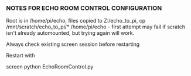 ### NOTES FOR ECHO ROOM CONTROL CONFIGURATION

Root is in /home/pi/echo, files copied to Z:/echo_to_pi, cp /mnt/scratch/echo_to_pi/* /home/pi/echo - first attempt may fail if scratch isn't already automounted, but trying again will work. 

Always check existing screen session before restarting

Restart with

screen python EchoRoomControl.py